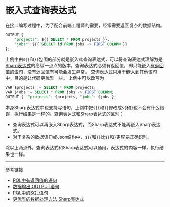 # 嵌入式查询表达式
在接口编写过程中，为了配合前端工程师的需要，经常需要返回复杂的数据结构。
```sql
OUTPUT {
    "projects": ${{ SELECT * FROM projects }},
    "jobs": ${{ SELECT id FROM jobs -> FIRST COLUMN }}
};
```
上例中由`${{`和`}}`包围的部分就是嵌入式查询表达式，可以将查询表达式理解为是[Sharp表达式](/pql/sharp.md)的高级一点点的版本。查询表达式必须有返回值，即只能嵌入[有返回值的语句](/pql/evaluate.md)，没有返回值有可能会发生异常。
查询表达式只用于嵌入到其他语句中，目的是让代码更优雅一些。
上例中可以改写为
```sql
VAR $projects := SELECT * FROM projects;
VAR $jobs := SELECT * FROM jobs -> FIRST COLUMN;
OUTPUT {  "projects": $projects, "jobs": $jobs };
```

本身Sharp表达式中也支持写语句，上例中把`${{`和`}}`修改成`${`和`}`也不会有什么错误，执行结果是一样的。查询表达式和Sharp表达式的区别：

* 查询表达式可以再嵌入Sharp表达式，而Sharp表达式不能再嵌入Sharp表达式。
* 对于复杂的数据语句或Json结构中，`${{`和`}}`比`${`和`}`更容易正确识别。

除以上两点外，查询表达式和Sharp表达式可以通用，表达式的内容一样，执行结果也一样。

---
参考链接

* [PQL中有返回值的语句](/pql/evaluate.md)
* [数据输出 OUTPUT语句](/pql/output.md)
* [PQL中的SQL语句](/pql/sql.md)
* [更优雅的数据处理方法 Sharp表达式](/pql/sharp.md)